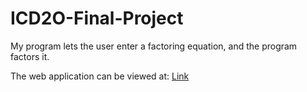 # ICD2O-Final-Project
My program lets the user enter a factoring equation, and the program factors it.

The web application can be viewed at: [Link](https://mths-icd2o-1-2024.github.io/ICD2O-Final-Project-trisha.ray/) 
